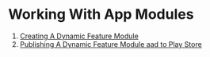 # Working With App Modules

1. [Creating A Dynamic Feature Module](/documentation/creating.a.dynamic.feature.module.md)
2. [Publishing A Dynamic Feature Module aad to Play Store](/documentation/publishing.a.dynamic.feature.module.to.play.store.md)

